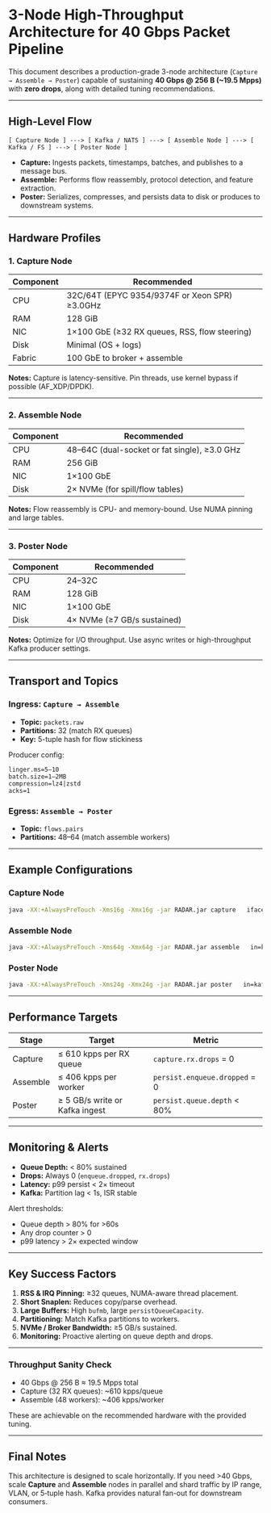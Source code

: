 
# 3-Node High-Throughput Architecture for 40 Gbps Packet Pipeline

This document describes a production-grade 3-node architecture (`Capture → Assemble → Poster`) capable of sustaining **40 Gbps @ 256 B (~19.5 Mpps)** with **zero drops**, along with detailed tuning recommendations.

---

##  High-Level Flow

```
[ Capture Node ] ---> [ Kafka / NATS ] ---> [ Assemble Node ] ---> [ Kafka / FS ] ---> [ Poster Node ]
```
- **Capture:** Ingests packets, timestamps, batches, and publishes to a message bus.
- **Assemble:** Performs flow reassembly, protocol detection, and feature extraction.
- **Poster:** Serializes, compresses, and persists data to disk or produces to downstream systems.

---

##  Hardware Profiles

### 1. Capture Node
| Component | Recommended |
|----------|------------|
| CPU | 32C/64T (EPYC 9354/9374F or Xeon SPR) ≥3.0GHz |
| RAM | 128 GiB |
| NIC | 1×100 GbE (≥32 RX queues, RSS, flow steering) |
| Disk | Minimal (OS + logs) |
| Fabric | 100 GbE to broker + assemble |

**Notes:** Capture is latency-sensitive. Pin threads, use kernel bypass if possible (AF_XDP/DPDK).

---

### 2. Assemble Node
| Component | Recommended |
|----------|------------|
| CPU | 48–64C (dual-socket or fat single), ≥3.0 GHz |
| RAM | 256 GiB |
| NIC | 1×100 GbE |
| Disk | 2× NVMe (for spill/flow tables) |

**Notes:** Flow reassembly is CPU- and memory-bound. Use NUMA pinning and large tables.

---

### 3. Poster Node
| Component | Recommended |
|----------|------------|
| CPU | 24–32C |
| RAM | 128 GiB |
| NIC | 1×100 GbE |
| Disk | 4× NVMe (≥7 GB/s sustained) |

**Notes:** Optimize for I/O throughput. Use async writes or high-throughput Kafka producer settings.

---

##  Transport and Topics

### Ingress: `Capture → Assemble`
- **Topic:** `packets.raw`
- **Partitions:** 32 (match RX queues)
- **Key:** 5-tuple hash for flow stickiness

Producer config:
```
linger.ms=5–10
batch.size=1–2MB
compression=lz4|zstd
acks=1
```

### Egress: `Assemble → Poster`
- **Topic:** `flows.pairs`
- **Partitions:** 48–64 (match assemble workers)

---

##  Example Configurations

### Capture Node

```bash
java -XX:+AlwaysPreTouch -Xms16g -Xmx16g -jar RADAR.jar capture   iface=ens5   snaplen=96   bufmb=2048   timeout=50   out=kafka://broker:9092/packets.raw   producer.linger.ms=10   producer.batch.size=2097152   producer.compression=lz4   metricsExporter=otlp   otelEndpoint=http://otel-collector:4317
```

### Assemble Node

```bash
java -XX:+AlwaysPreTouch -Xms64g -Xmx64g -jar RADAR.jar assemble   in=kafka://broker:9092/packets.raw   groupId=assemble-1   workers=48   workerAffinity=on   flowTable.maxEntries=15000000   flowTable.idleTimeout=120s   out=kafka://broker:9092/flows.pairs   producer.linger.ms=10   producer.batch.size=2097152   producer.compression=zstd   persistQueueType=ARRAY   persistQueueCapacity=131072   metricsExporter=otlp   otelEndpoint=http://otel-collector:4317
```

### Poster Node

```bash
java -XX:+AlwaysPreTouch -Xms24g -Xmx24g -jar RADAR.jar poster   in=kafka://broker:9092/flows.pairs   groupId=poster-1   persistWorkers=24   persistQueueType=ARRAY   persistQueueCapacity=131072   out=/data/flows   file.rollInterval=60s   file.maxBytes=134217728   fsync=off   metricsExporter=otlp   otelEndpoint=http://otel-collector:4317
```

---

##  Performance Targets

| Stage | Target | Metric |
|-------|--------|--------|
| Capture | ≤ 610 kpps per RX queue | `capture.rx.drops` = 0 |
| Assemble | ≤ 406 kpps per worker | `persist.enqueue.dropped` = 0 |
| Poster | ≥ 5 GB/s write or Kafka ingest | `persist.queue.depth` < 80% |

---

##  Monitoring & Alerts

- **Queue Depth:** < 80% sustained
- **Drops:** Always 0 (`enqueue.dropped`, `rx.drops`)
- **Latency:** p99 persist < 2× timeout
- **Kafka:** Partition lag < 1s, ISR stable

Alert thresholds:
- Queue depth > 80% for >60s
- Any drop counter > 0
- p99 latency > 2× expected window

---

##  Key Success Factors

1. **RSS & IRQ Pinning:** ≥32 queues, NUMA-aware thread placement.  
2. **Short Snaplen:** Reduces copy/parse overhead.  
3. **Large Buffers:** High `bufmb`, large `persistQueueCapacity`.  
4. **Partitioning:** Match Kafka partitions to workers.  
5. **NVMe / Broker Bandwidth:** ≥5 GB/s sustained.  
6. **Monitoring:** Proactive alerting on queue depth and drops.

---

###  Throughput Sanity Check

- 40 Gbps @ 256 B ≈ 19.5 Mpps total
- Capture (32 RX queues): ~610 kpps/queue
- Assemble (48 workers): ~406 kpps/worker

These are achievable on the recommended hardware with the provided tuning.

---

##  Final Notes

This architecture is designed to scale horizontally. If you need >40 Gbps, scale **Capture** and **Assemble** nodes in parallel and shard traffic by IP range, VLAN, or 5‑tuple hash. Kafka provides natural fan-out for downstream consumers.

